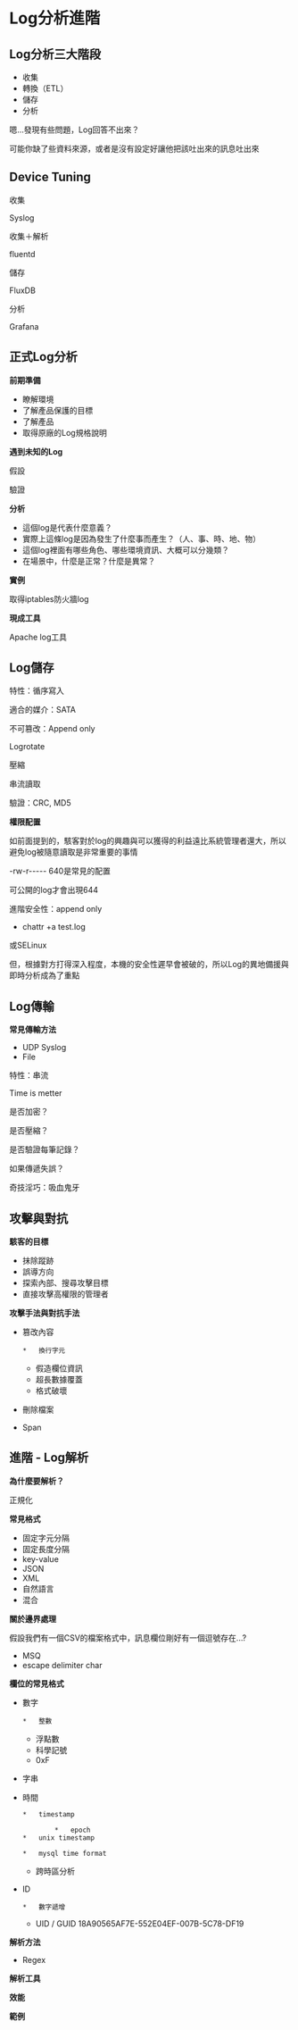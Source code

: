 # Log分析進階

## Log分析三大階段

*   收集
*   轉換（ETL）
*   儲存
*   分析

嗯...發現有些問題，Log回答不出來？

可能你缺了些資料來源，或者是沒有設定好讓他把該吐出來的訊息吐出來

## Device Tuning

收集

Syslog

收集＋解析

fluentd

儲存

FluxDB

分析

Grafana

## 正式Log分析

**前期準備**

*   瞭解環境
*   了解產品保護的目標
*   了解產品
*   取得原廠的Log規格說明

**遇到未知的Log**

假設

驗證

**分析**

*   這個log是代表什麼意義？
*   實際上這條log是因為發生了什麼事而產生？（人、事、時、地、物）
*   這個log裡面有哪些角色、哪些環境資訊、大概可以分幾類？
*   在場景中，什麼是正常？什麼是異常？

**實例**

取得iptables防火牆log

**現成工具**

Apache log工具

## Log儲存

特性：循序寫入

適合的媒介：SATA

不可篡改：Append only

Logrotate

壓縮

串流讀取

驗證：CRC, MD5

**權限配置**

如前面提到的，駭客對於log的興趣與可以獲得的利益遠比系統管理者還大，所以避免log被隨意讀取是非常重要的事情

-rw-r-----  640是常見的配置 

可公開的log才會出現644

進階安全性：append only

*   chattr +a test.log

或SELinux

但，根據對方打得深入程度，本機的安全性遲早會被破的，所以Log的異地備援與即時分析成為了重點

## Log傳輸

**常見傳輸方法**

*   UDP Syslog
*   File

特性：串流

Time is metter

是否加密？

是否壓縮？

是否驗證每筆記錄？

如果傳遞失誤？

奇技淫巧：吸血鬼牙

## 攻擊與對抗

**駭客的目標**

*   抹除蹤跡
*   誤導方向
*   探索內部、搜尋攻擊目標
*   直接攻擊高權限的管理者

**攻擊手法與對抗手法**

*   篡改內容

        *   換行字元
    *   假造欄位資訊
    *   超長數據覆蓋
    *   格式破壞

*   刪除檔案
*   Span

## 進階 - Log解析

**為什麼要解析？**

正規化

**常見格式**

*   固定字元分隔
*   固定長度分隔
*   key-value
*   JSON
*   XML
*   自然語言
*   混合

**關於邊界處理**

假設我們有一個CSV的檔案格式中，訊息欄位剛好有一個逗號存在...?

*   MSQ
*   escape delimiter char

**欄位的常見格式**

*   數字

        *   整數
    *   浮點數
    *   科學記號
    *   0xF

*   字串
*   時間

        *   timestamp

                *   epoch
        *   unix timestamp

        *   mysql time format
    *   跨時區分析

*   ID

        *   數字遞增
    *   UID / GUID   18A90565AF7E-552E04EF-007B-5C78-DF19

**解析方法**

*   Regex

**解析工具**

**效能**

**範例**
